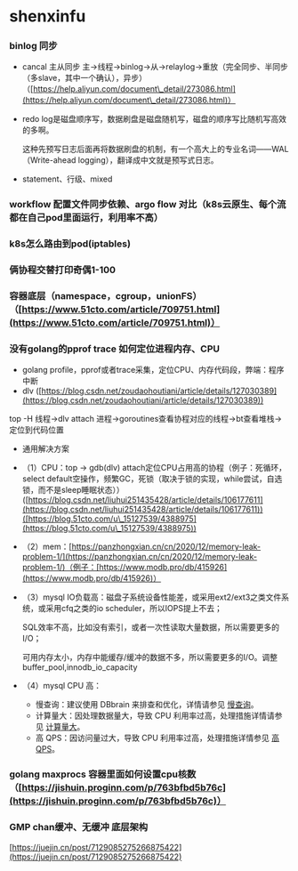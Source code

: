 # shenxinfu

### binlog 同步&#x20;

* cancal 主从同步 主->线程->binlog->从->relaylog->重放（完全同步、半同步（多slave，其中一个确认），异步）（[https://help.aliyun.com/document\_detail/273086.html](https://help.aliyun.com/document\_detail/273086.html)）
*   redo log是磁盘顺序写，数据刷盘是磁盘随机写，磁盘的顺序写比随机写高效的多啊。

    这种先预写日志后面再将数据刷盘的机制，有一个高大上的专业名词——WAL（Write-ahead logging），翻译成中文就是预写式日志。
* statement、行级、mixed

### workflow 配置文件同步依赖、argo flow 对比（k8s云原生、每个流都在自己pod里面运行，利用率不高）

### k8s怎么路由到pod(iptables)

### 俩协程交替打印奇偶1-100

### 容器底层（namespace，cgroup，unionFS）（[https://www.51cto.com/article/709751.html](https://www.51cto.com/article/709751.html)）

### 没有golang的pprof trace 如何定位进程内存、CPU

* golang profile，pprof或者trace采集，定位CPU、内存代码段，弊端：程序中断
* dlv ([https://blog.csdn.net/zoudaohoutiani/article/details/127030389](https://blog.csdn.net/zoudaohoutiani/article/details/127030389))

top -H 线程->dlv attach 进程->goroutines查看协程对应的线程->bt查看堆栈->定位到代码位置

* 通用解决方案
* （1）CPU：top -> gdb(dlv) attach定位CPU占用高的协程（例子：死循环，select default空操作，频繁GC，死锁（取决于锁的实现，while尝试，自选锁，而不是sleep睡眠状态））([https://blog.csdn.net/liuhui251435428/article/details/106177611](https://blog.csdn.net/liuhui251435428/article/details/106177611))([https://blog.51cto.com/u\_15127539/4388975](https://blog.51cto.com/u\_15127539/4388975))
* （2）mem：[https://panzhongxian.cn/cn/2020/12/memory-leak-problem-1/](https://panzhongxian.cn/cn/2020/12/memory-leak-problem-1/)（例子：[https://www.modb.pro/db/415926](https://www.modb.pro/db/415926)）
*   （3）mysql IO负载高：磁盘子系统设备性能差，或采用ext2/ext3之类文件系统，或采用cfq之类的io scheduler，所以IOPS提上不去；

    SQL效率不高，比如没有索引，或者一次性读取大量数据，所以需要更多的I/O；

    可用内存太小，内存中能缓存/缓冲的数据不多，所以需要更多的I/O。调整buffer\_pool,innodb\_io\_capacity
* （4）mysql CPU 高：
  * 慢查询：建议使用 DBbrain 来排查和优化，详情请参见 [慢查询](https://cloud.tencent.com/document/product/236/35416#mcx)。
  * 计算量大：因处理数据量大，导致 CPU 利用率过高，处理措施详情请参见 [计算量大](https://cloud.tencent.com/document/product/236/35416#jsld)。
  * 高 QPS：因访问量过大，导致 CPU 利用率过高，处理措施详情参见 [高 QPS](https://cloud.tencent.com/document/product/236/35416#gqps)。

### golang maxprocs 容器里面如何设置cpu核数（[https://jishuin.proginn.com/p/763bfbd5b76c](https://jishuin.proginn.com/p/763bfbd5b76c)）

### GMP chan缓冲、无缓冲 底层架构

[https://juejin.cn/post/7129085275266875422](https://juejin.cn/post/7129085275266875422)



###

###

